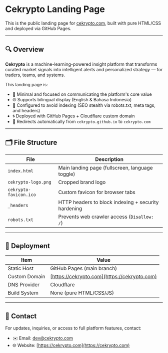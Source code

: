 # Cekrypto Landing Page

This is the public landing page for [cekrypto.com](https://cekrypto.com), built with pure HTML/CSS and deployed via GitHub Pages.

---

## 🔍 Overview

**Cekrypto** is a machine-learning-powered insight platform that transforms curated market signals into intelligent alerts and personalized strategy — for traders, teams, and systems.

This landing page is:

- 🎯 Minimal and focused on communicating the platform's core value
- 🌐 Supports bilingual display (English & Bahasa Indonesia)
- 🚫 Configured to avoid indexing (SEO stealth via robots.txt, meta tags, and headers)
- 🌀 Deployed with GitHub Pages + Cloudflare custom domain
- 🧭 Redirects automatically from `cekrypto.github.io` to `cekrypto.com`

---

## 🗂️ File Structure

| File                  | Description                                         |
|-----------------------|-----------------------------------------------------|
| `index.html`          | Main landing page (fullscreen, language toggle)     |
| `cekrypto-logo.png`   | Cropped brand logo                                  |
| `cekrypto-favicon.ico`| Custom favicon for browser tabs                     |
| `_headers`            | HTTP headers to block indexing + security hardening |
| `robots.txt`          | Prevents web crawler access (`Disallow: /`)         |

---

## 🚀 Deployment

| Item               | Value                                |
|--------------------|---------------------------------------|
| Static Host        | GitHub Pages (main branch)            |
| Custom Domain      | [https://cekrypto.com](https://cekrypto.com) |
| DNS Provider       | Cloudflare                            |
| Build System       | None (pure HTML/CSS/JS)               |

---

## 📧 Contact

For updates, inquiries, or access to full platform features, contact:

- ✉️ Email: [dev@cekrypto.com](mailto:dev@cekrypto.com)
- 🌐 Website: [https://cekrypto.com](https://cekrypto.com)

